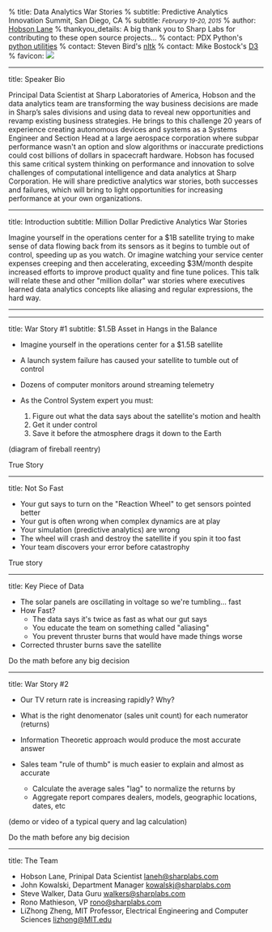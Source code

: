 % title: Data Analytics War Stories
% subtitle: Predictive Analytics Innovation Summit, San Diego, CA
% subtitle: <i><small>February 19-20, 2015</small></i>
% author: <a href="https://github.com/hobson">Hobson Lane</a>
% thankyou_details: A big thank you to Sharp Labs for contributing to these open source projects...
% contact: PDX Python's <a href="https://github.com/pug/pug">python utilities</a>
% contact: Steven Bird's <a href="https://github.com/nltk">nltk</a>
% contact: Mike Bostock's <a href="http://d3js.org">D3</a>
% favicon: <img src="https://sharplabs.github.io/favicon.ico"/>

---
title: Speaker Bio

 Principal Data Scientist at Sharp Laboratories of America, Hobson and the data analytics team are transforming the way business decisions are made in Sharp’s sales divisions and using data to reveal new opportunities and revamp existing business strategies.  He brings to this challenge 20 years of experience creating autonomous devices and systems as a Systems Engineer and Section Head at a large aerospace corporation where subpar performance wasn't an option and slow algorithms or inaccurate predictions could cost billions of dollars in spacecraft hardware.  Hobson has focused this same critical system thinking on performance and innovation to solve challenges of computational intelligence and data analytics at Sharp Corporation.  He will share predictive analytics war stories, both successes and failures, which will bring to light opportunities for increasing performance at your own organizations.

---
title: Introduction
subtitle: Million Dollar Predictive Analytics War Stories

Imagine yourself in the operations center for a $1B satellite trying to make sense of data flowing back from its sensors as it begins to tumble out of control, speeding up as you watch. Or imagine watching your service center expenses creeping and then accelerating, exceeding $3M/month despite increased efforts to improve product quality and fine tune polices. This talk will relate these and other "million dollar" war stories where executives learned data analytics concepts like aliasing and regular expressions, the hard way.


---
---
title: War Story #1
subtitle: $1.5B Asset in Hangs in the Balance

* Imagine yourself in the operations center for a $1.5B satellite
* A launch system failure has caused your satellite to tumble out of control
* Dozens of computer monitors around streaming telemetry
* As the Control System expert you must:

    1. Figure out what the data says about the satellite's motion and health
    2. Get it under control
    3. Save it before the atmosphere drags it down to the Earth

(diagram of fireball reentry)

<footer>True Story</footer>

---
title: Not So Fast

* Your gut says to turn on the "Reaction Wheel" to get sensors pointed better
* Your gut is often wrong when complex dynamics are at play
* Your simulation (predictive analytics) are wrong
* The wheel will crash and destroy the satellite if you spin it too fast
* Your team discovers your error before catastrophy

<footer>True story</footer>

---
title: Key Piece of Data

* The solar panels are oscillating in voltage so we're tumbling... fast 
* How Fast?
  - The data says it's twice as fast as what our gut says
  - You educate the team on something called "aliasing"
  - You prevent thruster burns that would have made things worse
* Corrected thruster burns save the satellite

<footer>Do the math before any big decision</footer>

---
title: War Story #2

* Our TV return rate is increasing rapidly? Why?
* What is the right denomenator (sales unit count) for each numerator (returns)

* Information Theoretic approach would produce the most accurate answer
* Sales team "rule of thumb" is much easier to explain and almost as accurate
  - Calculate the average sales "lag" to normalize the returns by
  - Aggregate report compares dealers, models, geographic locations, dates, etc

(demo or video of a typical query and lag calculation)

<footer>Do the math before any big decision</footer>

---
title: The Team

* Hobson Lane, Prinipal Data Scientist <laneh@sharplabs.com>
* John Kowalski, Department Manager <kowalskj@sharplabs.com>
* Steve Walker, Data Guru <walkers@sharplabs.com>
* Rono Mathieson, VP <rono@sharplabs.com>
* LiZhong Zheng, MIT Professor, Electrical Engineering and Computer Sciences <lizhong@MIT.edu>



